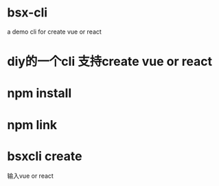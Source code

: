 # bsx-cli
a demo cli for create vue or react

# diy的一个cli 支持create vue or react

# npm install
# npm link
# bsxcli create

输入vue or react
